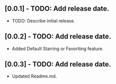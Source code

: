 ## [0.0.1] - TODO: Add release date.

* TODO: Describe initial release.

## [0.0.2] - TODO: Add release date.

* Added Default Starring or Favoriting feature.

## [0.0.3] - TODO: Add release date.

* Updated Readme.md.

